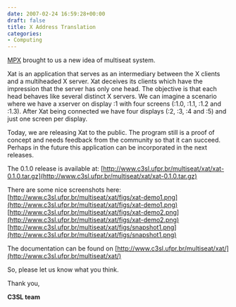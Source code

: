 ```yaml
---
date: 2007-02-24 16:59:28+00:00
draft: false
title: X Address Translation
categories:
- Computing
---
```


[MPX](http://wearables.unisa.edu.au/mpx/) brought to us a new idea of multiseat system.

Xat is an application that serves as an intermediary between the X clients and a multiheaded X server. Xat deceives its clients which have the impression that the server has only one head. The objective is that each head behaves like several distinct X servers. We can imagine a scenario where we have a xserver on display :1 with four screens (:1.0, :1.1, :1.2 and :1.3). After Xat being connected we have four displays (:2, :3, :4 and :5) and just one screen per display.

Today, we are releasing Xat to the public. The program still is a proof of concept and needs feedback from the community so that it can succeed. Perhaps in the future this application can be incorporated in the next releases.

The 0.1.0 release is available at:
[http://www.c3sl.ufpr.br/multiseat/xat/xat-0.1.0.tar.gz](http://www.c3sl.ufpr.br/multiseat/xat/xat-0.1.0.tar.gz)

There are some nice screenshots here:
[http://www.c3sl.ufpr.br/multiseat/xat/figs/xat-demo1.png](http://www.c3sl.ufpr.br/multiseat/xat/figs/xat-demo1.png)
[http://www.c3sl.ufpr.br/multiseat/xat/figs/xat-demo2.png](http://www.c3sl.ufpr.br/multiseat/xat/figs/xat-demo2.png)
[http://www.c3sl.ufpr.br/multiseat/xat/figs/snapshot1.png](http://www.c3sl.ufpr.br/multiseat/xat/figs/snapshot1.png)

The documentation can be found on
[http://www.c3sl.ufpr.br/multiseat/xat/](http://www.c3sl.ufpr.br/multiseat/xat/)

So, please let us know what you think.

Thank you,

**C3SL team**

